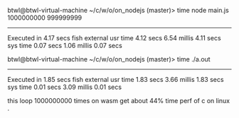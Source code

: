 btwl@btwl-virtual-machine ~/c/w/o/on_nodejs (master)> time node main.js  1000000000
999999999

________________________________________________________
Executed in    4.17 secs    fish           external
   usr time    4.12 secs    6.54 millis    4.11 secs
   sys time    0.07 secs    1.06 millis    0.07 secs

btwl@btwl-virtual-machine ~/c/w/o/on_nodejs (master)> time ./a.out

________________________________________________________
Executed in    1.85 secs    fish           external
   usr time    1.83 secs    3.66 millis    1.83 secs
   sys time    0.01 secs    3.09 millis    0.01 secs


this loop 1000000000 times on  wasm get about 44% time perf of c on linux .
